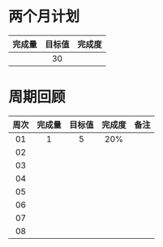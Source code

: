 # 两个月计划

| 完成量 | 目标值 | 完成度 |
| :----: | :----: | :----: |
|        |   30   |        |

# 周期回顾

| 周次 | 完成量 | 目标值 | 完成度 | 备注 |
| :--: | :----: | :----: | :----: | :--: |
|  01  |   1    |   5    |  20%   |      |
|  02  |        |        |        |      |
|  03  |        |        |        |      |
|  04  |        |        |        |      |
|  05  |        |        |        |      |
|  06  |        |        |        |      |
|  07  |        |        |        |      |
|  08  |        |        |        |      |



